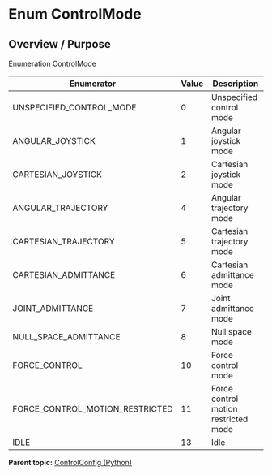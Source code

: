 # Enum ControlMode

## Overview / Purpose

Enumeration ControlMode

|Enumerator|Value|Description|
|----------|-----|-----------|
|UNSPECIFIED\_CONTROL\_MODE|0|Unspecified control mode|
|ANGULAR\_JOYSTICK|1|Angular joystick mode|
|CARTESIAN\_JOYSTICK|2|Cartesian joystick mode|
|ANGULAR\_TRAJECTORY|4|Angular trajectory mode|
|CARTESIAN\_TRAJECTORY|5|Cartesian trajectory mode|
|CARTESIAN\_ADMITTANCE|6|Cartesian admittance mode|
|JOINT\_ADMITTANCE|7|Joint admittance mode|
|NULL\_SPACE\_ADMITTANCE|8|Null space mode|
|FORCE\_CONTROL|10|Force control mode|
|FORCE\_CONTROL\_MOTION\_RESTRICTED|11|Force control motion restricted mode|
|IDLE|13|Idle|

**Parent topic:** [ControlConfig \(Python\)](../../summary_pages/ControlConfig.md)

